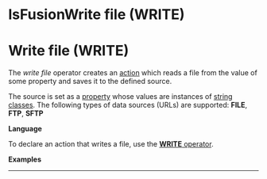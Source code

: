 # lsFusionWrite file (WRITE)

# Write file (WRITE)

The *write file* operator creates an [action](lsFusionActions.md) which reads a file from the value of some property and saves it to the defined source.

The source is set as a [property](lsFusionProperties.md) whose values are instances of [string classes](lsFusionBuilt-in_classes.md). The following types of data sources (URLs) are supported: **FILE**, **FTP**, **SFTP**

**Language**

To declare an action that writes a file, use the [**WRITE** operator](lsFusionWRITE_operator.md).

**Examples**

****



